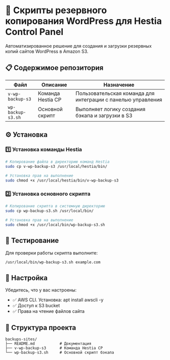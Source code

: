 # 🚀 Скрипты резервного копирования WordPress для Hestia Control Panel

Автоматизированное решение для создания и загрузки резервных копий сайтов WordPress в Amazon S3.

## 📋 Содержимое репозитория

| Файл | Описание | Назначение |
|------|----------|------------|
| `v-wp-backup-s3` | Команда Hestia CP | Пользовательская команда для интеграции с панелью управления |
| `wp-backup-s3.sh` | Основной скрипт | Выполняет логику создания бэкапа и загрузки в S3 |

## ⚙️ Установка

### 1️⃣ Установка команды Hestia

```bash
# Копирование файла в директорию команд Hestia
sudo cp v-wp-backup-s3 /usr/local/hestia/bin/

# Установка прав на выполнение
sudo chmod +x /usr/local/hestia/bin/v-wp-backup-s3
```

### 2️⃣ Установка основного скрипта

```bash
# Копирование скрипта в системную директорию
sudo cp wp-backup-s3.sh /usr/local/bin/

# Установка прав на выполнение
sudo chmod +x /usr/local/bin/wp-backup-s3.sh
```

## 🧪 Тестирование

Для проверки работы скрипта выполните:

```bash
/usr/local/bin/wp-backup-s3.sh example.com
```

## 🔧 Настройка

Убедитесь, что у вас настроены:
- ✅ AWS CLI. Установка: apt install awscli -y
- ✅ Доступ к S3 bucket
- ✅ Права на чтение файлов сайта

## 📁 Структура проекта

```
backups-sites/
├── README.md           # Документация
├── v-wp-backup-s3      # Команда Hestia CP
└── wp-backup-s3.sh     # Основной скрипт бэкапа
```
